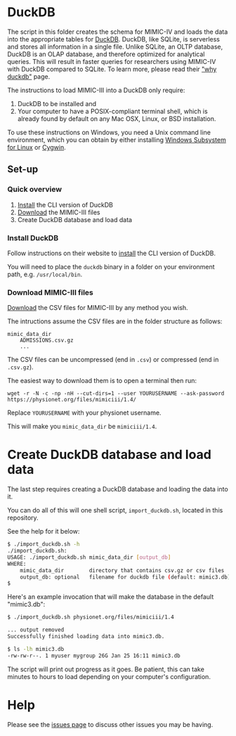 # DuckDB

The script in this folder creates the schema for MIMIC-IV and
loads the data into the appropriate tables for
[DuckDB](https://duckdb.org/).
DuckDB, like SQLite, is serverless and
stores all information in a single file.
Unlike SQLite, an OLTP database,
DuckDB is an OLAP database, and therefore optimized for analytical queries.
This will result in faster queries for researchers using MIMIC-IV
with DuckDB compared to SQLite.
To learn more, please read their ["why duckdb"](https://duckdb.org/docs/why_duckdb)
page.

The instructions to load MIMIC-III into a DuckDB
only require:
1. DuckDB to be installed and
2. Your computer to have a POSIX-compliant terminal shell,
   which is already found by default on any Mac OSX, Linux, or BSD installation.

To use these instructions on Windows,
you need a Unix command line environment,
which you can obtain by either installing
[Windows Subsystem for Linux](https://docs.microsoft.com/en-us/windows/wsl/install-win10)
or [Cygwin](https://www.cygwin.com/).

## Set-up

### Quick overview

1. [Install](https://duckdb.org/docs/installation/) the CLI version of DuckDB
2. [Download](https://physionet.org/content/mimiciii/1.4/) the MIMIC-III files
3. Create DuckDB database and load data

### Install DuckDB

Follow instructions on their website to
[install](https://duckdb.org/docs/installation/)
the CLI version of DuckDB.

You will need to place the `duckdb` binary in a folder on your environment path,
e.g. `/usr/local/bin`.

### Download MIMIC-III files

[Download](https://physionet.org/content/mimiciii/1.4/)
the CSV files for MIMIC-III by any method you wish.

The intructions assume the CSV files are in the folder structure as follows:
    
```
mimic_data_dir
    ADMISSIONS.csv.gz
    ...
```

The CSV files can be uncompressed (end in `.csv`) or compressed (end in `.csv.gz`).

The easiest way to download them is to open a terminal then run:

```
wget -r -N -c -np -nH --cut-dirs=1 --user YOURUSERNAME --ask-password https://physionet.org/files/mimiciii/1.4/
```

Replace `YOURUSERNAME` with your physionet username.

This will make you `mimic_data_dir` be `mimiciii/1.4`.

# Create DuckDB database and load data

The last step requires creating a DuckDB database and
loading the data into it.

You can do all of this will one shell script, `import_duckdb.sh`,
located in this repository.

See the help for it below:

```sh
$ ./import_duckdb.sh -h
./import_duckdb.sh:
USAGE: ./import_duckdb.sh mimic_data_dir [output_db]
WHERE:
    mimic_data_dir        directory that contains csv.gz or csv files
    output_db: optional   filename for duckdb file (default: mimic3.db)
$
```

Here's an example invocation that will make the database in the default "mimic3.db":

```sh
$ ./import_duckdb.sh physionet.org/files/mimiciii/1.4

... output removed
Successfully finished loading data into mimic3.db.

$ ls -lh mimic3.db
-rw-rw-r--. 1 myuser mygroup 26G Jan 25 16:11 mimic3.db
```

The script will print out progress as it goes.
Be patient, this can take minutes to hours to load
depending on your computer's configuration.

# Help

Please see the [issues page](https://github.com/MIT-LCP/mimic-iii/issues) to discuss other issues you may be having.
